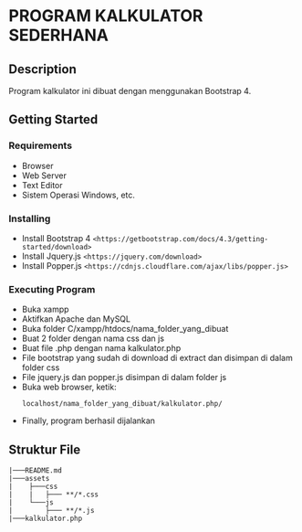 # PROGRAM KALKULATOR SEDERHANA


## Description

Program kalkulator ini dibuat dengan menggunakan Bootstrap 4.


## Getting Started

### Requirements

* Browser
* Web Server
* Text Editor
* Sistem Operasi Windows, etc.

### Installing

- Install Bootstrap 4 
`<https://getbootstrap.com/docs/4.3/getting-started/download>`
- Install Jquery.js
`<https://jquery.com/download>`
- Install Popper.js
`<https://cdnjs.cloudflare.com/ajax/libs/popper.js>`

### Executing Program

* Buka xampp
* Aktifkan Apache dan MySQL
* Buka folder C/xampp/htdocs/nama_folder_yang_dibuat
* Buat 2 folder dengan nama css dan js
* Buat file .php dengan nama kalkulator.php
* File bootstrap yang sudah di download di extract dan disimpan di dalam folder css
* File jquery.js dan popper.js disimpan di dalam folder js
* Buka web browser, ketik: 
  ```
  localhost/nama_folder_yang_dibuat/kalkulator.php/
  ```
* Finally, program berhasil dijalankan


## Struktur File
```
|───README.md
|───assets
|    ├───css
|    |	 ├─── **/*.css
|    └───js
|		 ├─── **/*.js
|───kalkulator.php
```

